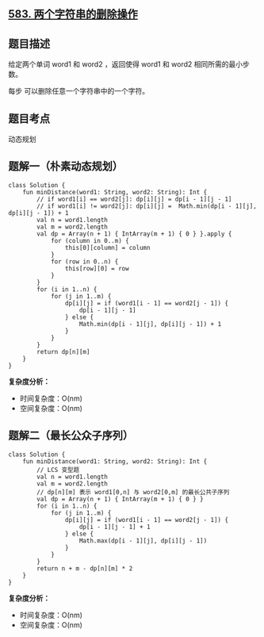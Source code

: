 ## [583. 两个字符串的删除操作](https://leetcode.cn/problems/delete-operation-for-two-strings/description/)

## 题目描述

给定两个单词 word1 和 word2 ，返回使得 word1 和  word2 相同所需的最小步数。

每步 可以删除任意一个字符串中的一个字符。

## 题目考点

动态规划

## 题解一（朴素动态规划）

```
class Solution {
    fun minDistance(word1: String, word2: String): Int {
        // if word1[i] == word2[j]: dp[i][j] = dp[i - 1][j - 1]
        // if word1[i] != word2[j]: dp[i][j] =  Math.min(dp[i - 1][j], dp[i][j - 1]) + 1
        val n = word1.length
        val m = word2.length
        val dp = Array(n + 1) { IntArray(m + 1) { 0 } }.apply {
            for (column in 0..m) {
                this[0][column] = column
            }
            for (row in 0..n) {
                this[row][0] = row
            }
        }
        for (i in 1..n) {
            for (j in 1..m) {
                dp[i][j] = if (word1[i - 1] == word2[j - 1]) {
                    dp[i - 1][j - 1]
                } else {
                    Math.min(dp[i - 1][j], dp[i][j - 1]) + 1
                }
            }
        }
        return dp[n][m]
    }
}
```

**复杂度分析：**

- 时间复杂度：O(nm)
- 空间复杂度：O(nm) 

## 题解二（最长公众子序列）

```
class Solution {
    fun minDistance(word1: String, word2: String): Int {
        // LCS 变型题
        val n = word1.length
        val m = word2.length
        // dp[n][m] 表示 word1[0,n] 与 word2[0,m] 的最长公共子序列
        val dp = Array(n + 1) { IntArray(m + 1) { 0 } }
        for (i in 1..n) {
            for (j in 1..m) {
                dp[i][j] = if (word1[i - 1] == word2[j - 1]) {
                    dp[i - 1][j - 1] + 1
                } else {
                    Math.max(dp[i - 1][j], dp[i][j - 1])
                }
            }
        }
        return n + m - dp[n][m] * 2
    }
}
```

**复杂度分析：**

- 时间复杂度：O(nm)
- 空间复杂度：O(nm) 
